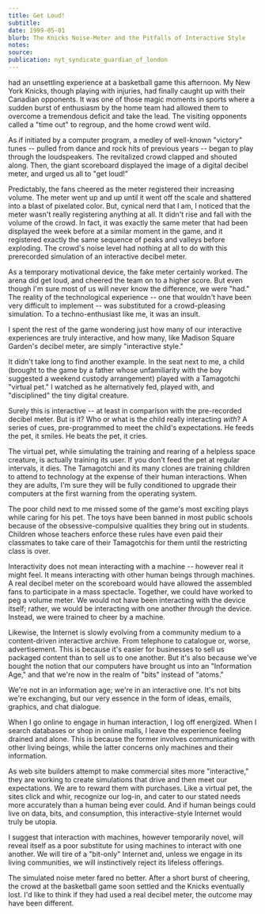 ```yaml
---
title: Get Loud!
subtitle:
date: 1999-05-01
blurb: The Knicks Noise-Meter and the Pitfalls of Interactive Style
notes:
source:
publication: nyt_syndicate_guardian_of_london
---
```


had an unsettling experience at a basketball game this afternoon. My New York Knicks, though playing with injuries, had finally caught up with their Canadian opponents. It was one of those magic moments in sports where a sudden burst of enthusiasm by the home team had allowed them to overcome a tremendous deficit and take the lead. The visiting opponents called a "time out" to regroup, and the home crowd went wild.

As if initiated by a computer program, a medley of well-known "victory" tunes -- pulled from dance and rock hits of previous years -- began to play through the loudspeakers. The revitalized crowd clapped and shouted along. Then, the giant scoreboard displayed the image of a digital decibel meter, and urged us all to "get loud!"

Predictably, the fans cheered as the meter registered their increasing volume. The meter went up and up until it went off the scale and shattered into a blast of pixelated color. But, cynical nerd that I am, I noticed that the meter wasn't really registering anything at all. It didn't rise and fall with the volume of the crowd. In fact, it was exactly the same meter that had been displayed the week before at a similar moment in the game, and it registered exactly the same sequence of peaks and valleys before exploding. The crowd's noise level had nothing at all to do with this prerecorded simulation of an interactive decibel meter.

As a temporary motivational device, the fake meter certainly worked. The arena did get loud, and cheered the team on to a higher score. But even though I'm sure most of us will never know the difference, we were "had." The reality of the technological experience -- one that wouldn't have been very difficult to implement -- was substituted for a crowd-pleasing simulation. To a techno-enthusiast like me, it was an insult.

I spent the rest of the game wondering just how many of our interactive experiences are truly interactive, and how many, like Madison Square Garden's decibel meter, are simply "interactive style."

It didn't take long to find another example. In the seat next to me, a child (brought to the game by a father whose unfamiliarity with the boy suggested a weekend custody arrangement) played with a Tamagotchi "virtual pet." I watched as he alternatively fed, played with, and "disciplined" the tiny digital creature.

Surely this is interactive -- at least in comparison with the pre-recorded decibel meter. But is it? Who or what is the child really interacting _with_? A series of cues, pre-programmed to meet the child's expectations. He feeds the pet, it smiles. He beats the pet, it cries.

The virtual pet, while simulating the training and rearing of a helpless space creature, is actually training its user. If you don't feed the pet at regular intervals, it dies. The Tamagotchi and its many clones are training children to attend to technology at the expense of their human interactions. When they are adults, I'm sure they will be fully conditioned to upgrade their computers at the first warning from the operating system.

The poor child next to me missed some of the game's most exciting plays while caring for his pet. The toys have been banned in most public schools because of the obsessive-compulsive qualities they bring out in students. Children whose teachers enforce these rules have even paid their classmates to take care of their Tamagotchis for them until the restricting class is over.

Interactivity does not mean interacting with a machine -- however real it might feel. It means interacting with other human beings through machines. A real decibel meter on the scoreboard would have allowed the assembled fans to participate in a mass spectacle. Together, we could have worked to peg a volume meter. We would not have been interacting with the device itself; rather, we would be interacting with one another _through_ the device. Instead, we were trained to cheer by a machine.

Likewise, the Internet is slowly evolving from a community medium to a content-driven interactive archive. From telephone to catalogue or, worse, advertisement. This is because it's easier for businesses to sell us packaged content than to sell us to one another. But it's also because we've bought the notion that our computers have brought us into an "Information Age," and that we're now in the realm of "bits" instead of "atoms."

We're not in an information age; we're in an interactive one. It's not bits we're exchanging, but our very essence in the form of ideas, emails, graphics, and chat dialogue.

When I go online to engage in human interaction, I log off energized. When I search databases or shop in online malls, I leave the experience feeling drained and alone. This is because the former involves communicating with other living beings, while the latter concerns only machines and their information.

As web site builders attempt to make commercial sites more "interactive," they are working to create simulations that drive and then meet our expectations. We are to reward them with purchases. Like a virtual pet, the sites click and whir, recognize our log-in, and cater to our stated needs more accurately than a human being ever could. And if human beings could live on data, bits, and consumption, this interactive-style Internet would truly be utopia.

I suggest that interaction with machines, however temporarily novel, will reveal itself as a poor substitute for using machines to interact with one another. We will tire of a "bit-only" Internet and, unless we engage in its living communities, we will instinctively reject its lifeless offerings.

The simulated noise meter fared no better. After a short burst of cheering, the crowd at the basketball game soon settled and the Knicks eventually lost. I'd like to think if they had used a real decibel meter, the outcome may have been different.
